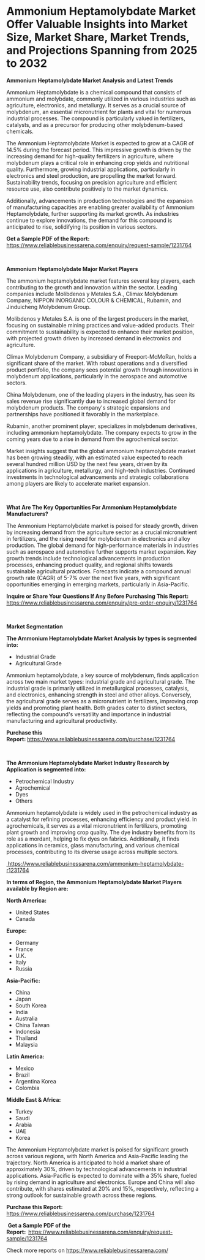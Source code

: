 <p><h1>Ammonium Heptamolybdate Market Offer Valuable Insights into Market Size, Market Share, Market Trends, and Projections Spanning from 2025 to 2032</h1></p><p><strong>Ammonium Heptamolybdate Market Analysis and Latest Trends</strong></p>
<p><p>Ammonium Heptamolybdate is a chemical compound that consists of ammonium and molybdate, commonly utilized in various industries such as agriculture, electronics, and metallurgy. It serves as a crucial source of molybdenum, an essential micronutrient for plants and vital for numerous industrial processes. The compound is particularly valued in fertilizers, catalysts, and as a precursor for producing other molybdenum-based chemicals.</p><p>The Ammonium Heptamolybdate Market is expected to grow at a CAGR of 14.5% during the forecast period. This impressive growth is driven by the increasing demand for high-quality fertilizers in agriculture, where molybdenum plays a critical role in enhancing crop yields and nutritional quality. Furthermore, growing industrial applications, particularly in electronics and steel production, are propelling the market forward. Sustainability trends, focusing on precision agriculture and efficient resource use, also contribute positively to the market dynamics. </p><p>Additionally, advancements in production technologies and the expansion of manufacturing capacities are enabling greater availability of Ammonium Heptamolybdate, further supporting its market growth. As industries continue to explore innovations, the demand for this compound is anticipated to rise, solidifying its position in various sectors.</p></p>
<p><strong>Get a Sample PDF of the Report:&nbsp;</strong> <a href="https://www.reliablebusinessarena.com/enquiry/request-sample/1231764?utm_campaign=1932&utm_medium=2&utm_source=Github&utm_content=ia&utm_term=30012025&utm_id=ammonium-heptamolybdate">https://www.reliablebusinessarena.com/enquiry/request-sample/1231764</a></p>
<p>&nbsp;</p>
<p><strong>Ammonium Heptamolybdate Major Market Players</strong></p>
<p><p>The ammonium heptamolybdate market features several key players, each contributing to the growth and innovation within the sector. Leading companies include Molibdenos y Metales S.A., Climax Molybdenum Company, NIPPON INORGANIC COLOUR & CHEMICAL, Rubamin, and Jinduicheng Molybdenum Group.</p><p>Molibdenos y Metales S.A. is one of the largest producers in the market, focusing on sustainable mining practices and value-added products. Their commitment to sustainability is expected to enhance their market position, with projected growth driven by increased demand in electronics and agriculture.</p><p>Climax Molybdenum Company, a subsidiary of Freeport-McMoRan, holds a significant share of the market. With robust operations and a diversified product portfolio, the company sees potential growth through innovations in molybdenum applications, particularly in the aerospace and automotive sectors.</p><p>China Molybdenum, one of the leading players in the industry, has seen its sales revenue rise significantly due to increased global demand for molybdenum products. The company's strategic expansions and partnerships have positioned it favorably in the marketplace.</p><p>Rubamin, another prominent player, specializes in molybdenum derivatives, including ammonium heptamolybdate. The company expects to grow in the coming years due to a rise in demand from the agrochemical sector.</p><p>Market insights suggest that the global ammonium heptamolybdate market has been growing steadily, with an estimated value expected to reach several hundred million USD by the next few years, driven by its applications in agriculture, metallurgy, and high-tech industries. Continued investments in technological advancements and strategic collaborations among players are likely to accelerate market expansion.</p></p>
<p>&nbsp;</p>
<p><strong>What Are The Key Opportunities For Ammonium Heptamolybdate Manufacturers?</strong></p>
<p><p>The Ammonium Heptamolybdate market is poised for steady growth, driven by increasing demand from the agriculture sector as a crucial micronutrient in fertilizers, and the rising need for molybdenum in electronics and alloy production. The global demand for high-performance materials in industries such as aerospace and automotive further supports market expansion. Key growth trends include technological advancements in production processes, enhancing product quality, and regional shifts towards sustainable agricultural practices. Forecasts indicate a compound annual growth rate (CAGR) of 5-7% over the next five years, with significant opportunities emerging in emerging markets, particularly in Asia-Pacific.</p></p>
<p><strong>Inquire or Share Your Questions If Any Before Purchasing This Report:</strong> <a href="https://www.reliablebusinessarena.com/enquiry/pre-order-enquiry/1231764?utm_campaign=1932&utm_medium=2&utm_source=Github&utm_content=ia&utm_term=30012025&utm_id=ammonium-heptamolybdate">https://www.reliablebusinessarena.com/enquiry/pre-order-enquiry/1231764</a></p>
<p>&nbsp;</p>
<p><strong>Market Segmentation</strong></p>
<p><strong>The Ammonium Heptamolybdate Market Analysis by types is segmented into:</strong></p>
<p><ul><li>Industrial Grade</li><li>Agricultural Grade</li></ul></p>
<p><p>Ammonium heptamolybdate, a key source of molybdenum, finds application across two main market types: industrial grade and agricultural grade. The industrial grade is primarily utilized in metallurgical processes, catalysis, and electronics, enhancing strength in steel and other alloys. Conversely, the agricultural grade serves as a micronutrient in fertilizers, improving crop yields and promoting plant health. Both grades cater to distinct sectors, reflecting the compound's versatility and importance in industrial manufacturing and agricultural productivity.</p></p>
<p><strong>Purchase this Report:&nbsp;</strong><a href="https://www.reliablebusinessarena.com/purchase/1231764?utm_campaign=1932&utm_medium=2&utm_source=Github&utm_content=ia&utm_term=30012025&utm_id=ammonium-heptamolybdate">https://www.reliablebusinessarena.com/purchase/1231764</a></p>
<p>&nbsp;</p>
<p><strong>The Ammonium Heptamolybdate Market Industry Research by Application is segmented into:</strong></p>
<p><ul><li>Petrochemical Industry</li><li>Agrochemical</li><li>Dyes</li><li>Others</li></ul></p>
<p><p>Ammonium heptamolybdate is widely used in the petrochemical industry as a catalyst for refining processes, enhancing efficiency and product yield. In agrochemicals, it serves as a vital micronutrient in fertilizers, promoting plant growth and improving crop quality. The dye industry benefits from its role as a mordant, helping to fix dyes on fabrics. Additionally, it finds applications in ceramics, glass manufacturing, and various chemical processes, contributing to its diverse usage across multiple sectors.</p></p>
<p><a href="https://www.reliablebusinessarena.com/ammonium-heptamolybdate-r1231764?utm_campaign=1932&utm_medium=2&utm_source=Github&utm_content=ia&utm_term=30012025&utm_id=ammonium-heptamolybdate">&nbsp;https://www.reliablebusinessarena.com/ammonium-heptamolybdate-r1231764</a></p>
<p><strong>In terms of Region, the Ammonium Heptamolybdate Market Players available by Region are:</strong></p>
<p>
    <p> <strong> North America: </strong>
        <ul>
            <li>United States</li>
            <li>Canada</li>
        </ul>
        </p> 
    <p> <strong> Europe: </strong>
        <ul>
            <li>Germany</li>
            <li>France</li>
            <li>U.K.</li>
            <li>Italy</li>
            <li>Russia</li>
        </ul>
        </p> 
    <p> <strong> Asia-Pacific: </strong>
        <ul>
            <li>China</li>
            <li>Japan</li>
            <li>South Korea</li>
            <li>India</li>
            <li>Australia</li>
            <li>China Taiwan</li>
            <li>Indonesia</li>
            <li>Thailand</li>
            <li>Malaysia</li>
        </ul>
        </p> 
    <p> <strong> Latin America: </strong>
        <ul>
            <li>Mexico</li>
            <li>Brazil</li>
            <li>Argentina Korea</li>
            <li>Colombia</li>
        </ul>
        </p> 
    <p> <strong> Middle East & Africa: </strong>
        <ul>
            <li>Turkey</li>
            <li>Saudi</li>
            <li>Arabia</li>
            <li>UAE</li>
            <li>Korea</li>
        </ul>
    </p>
    </p>
<p><p>The Ammonium Heptamolybdate market is poised for significant growth across various regions, with North America and Asia-Pacific leading the trajectory. North America is anticipated to hold a market share of approximately 30%, driven by technological advancements in industrial applications. Asia-Pacific is expected to dominate with a 35% share, fueled by rising demand in agriculture and electronics. Europe and China will also contribute, with shares estimated at 20% and 15%, respectively, reflecting a strong outlook for sustainable growth across these regions.</p></p>
<p><strong>Purchase this Report: </strong><a href="https://www.reliablebusinessarena.com/purchase/1231764?utm_campaign=1932&utm_medium=2&utm_source=Github&utm_content=ia&utm_term=30012025&utm_id=ammonium-heptamolybdate">https://www.reliablebusinessarena.com/purchase/1231764</a></p>
<p>&nbsp;<strong>Get a Sample PDF of the Report:&nbsp;&nbsp;</strong><a href="https://www.reliablebusinessarena.com/enquiry/request-sample/1231764?utm_campaign=1932&utm_medium=2&utm_source=Github&utm_content=ia&utm_term=30012025&utm_id=ammonium-heptamolybdate">https://www.reliablebusinessarena.com/enquiry/request-sample/1231764</a></p>
<p><strong></strong></p>
<p>Check more reports on <a href="https://www.reliablebusinessarena.com/?utm_campaign=1932&utm_medium=2&utm_source=Github&utm_content=ia&utm_term=30012025&utm_id=ammonium-heptamolybdate">https://www.reliablebusinessarena.com/</a></p>